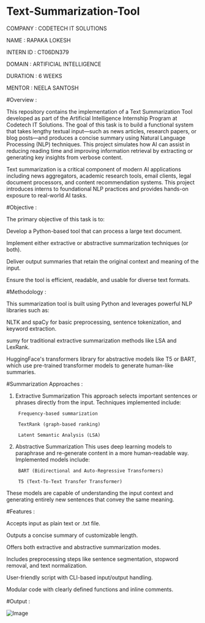 # Text-Summarization-Tool

COMPANY    : CODETECH IT SOLUTIONS

NAME       : RAPAKA LOKESH

INTERN ID  : CT06DN379

DOMAIN     : ARTIFICIAL INTELLIGENCE

DURATION   : 6 WEEKS

MENTOR     : NEELA SANTOSH


#Overview :

This repository contains the implementation of a Text Summarization Tool developed as part of the Artificial Intelligence Internship Program at Codetech IT Solutions. The goal of this task is to build a functional system that takes lengthy textual input—such as news articles, research papers, or blog posts—and produces a concise summary using Natural Language Processing (NLP) techniques. This project simulates how AI can assist in reducing reading time and improving information retrieval by extracting or generating key insights from verbose content.

Text summarization is a critical component of modern AI applications including news aggregators, academic research tools, email clients, legal document processors, and content recommendation systems. This project introduces interns to foundational NLP practices and provides hands-on exposure to real-world AI tasks.

#Objective :

The primary objective of this task is to:

Develop a Python-based tool that can process a large text document.

Implement either extractive or abstractive summarization techniques (or both).

Deliver output summaries that retain the original context and meaning of the input.

Ensure the tool is efficient, readable, and usable for diverse text formats.

#Methodology :

This summarization tool is built using Python and leverages powerful NLP libraries such as:

NLTK and spaCy for basic preprocessing, sentence tokenization, and keyword extraction.

sumy for traditional extractive summarization methods like LSA and LexRank.

HuggingFace's transformers library for abstractive models like T5 or BART, which use pre-trained transformer models to generate human-like summaries.

#Summarization Approaches :

1. Extractive Summarization
This approach selects important sentences or phrases directly from the input. Techniques implemented include:

        Frequency-based summarization
        
        TextRank (graph-based ranking)
        
        Latent Semantic Analysis (LSA)

2. Abstractive Summarization
This uses deep learning models to paraphrase and re-generate content in a more human-readable way. Implemented models include:

        BART (Bidirectional and Auto-Regressive Transformers)
        
        T5 (Text-To-Text Transfer Transformer)

These models are capable of understanding the input context and generating entirely new sentences that convey the same meaning.

#Features :

Accepts input as plain text or .txt file.

Outputs a concise summary of customizable length.

Offers both extractive and abstractive summarization modes.

Includes preprocessing steps like sentence segmentation, stopword removal, and text normalization.

User-friendly script with CLI-based input/output handling.

Modular code with clearly defined functions and inline comments.

#Output :

![Image](https://github.com/user-attachments/assets/f179d14c-7203-47d6-8cfb-b89443bfed0a)
